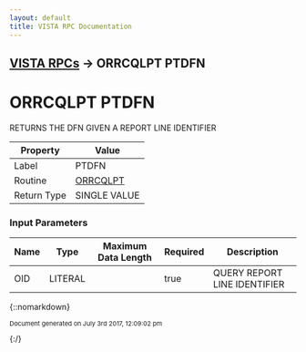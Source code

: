 ```yaml
---
layout: default
title: VISTA RPC Documentation
---
```


## [VISTA RPCs](TableOfContents) &#8594; ORRCQLPT PTDFN
# ORRCQLPT PTDFN

RETURNS THE DFN GIVEN A REPORT LINE IDENTIFIER

Property | Value
--- | ---
Label | PTDFN
Routine | [ORRCQLPT](http://code.osehra.org/dox/Routine_ORRCQLPT_source.html)
Return Type | SINGLE VALUE


### Input Parameters

Name | Type | Maximum Data Length | Required | Description
--- | --- | --- | --- | ---
OID | LITERAL |  | true | QUERY REPORT LINE IDENTIFIER



{::nomarkdown} <br/><p style="font-size: 11px">Document generated on July 3rd 2017, 12:09:02 pm</p>{:/}